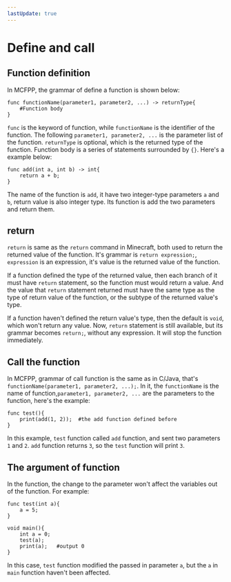 ```yaml
---
lastUpdate: true
---
```


# Define and call

## Function definition

In MCFPP, the grammar of define a function is shown below:

```mcfpp
func functionName(parameter1, parameter2, ...) -> returnType{
    #Function body
}
```

`func` is the keyword of function, while `functionName` is the identifier of the function. The following `parameter1, parameter2, ...` is the parameter list of the function. `returnType` is optional, which is the returned type of the function. Function body is a series of statements surrounded by `{}`. Here's a example below:

```mcfpp
func add(int a, int b) -> int{
    return a + b;
}
```

The name of the function is `add`, it have two integer-type parameters `a` and `b`, return value is also integer type. Its function is add the two parameters and return them.

## return

`return` is same as the `return` command in Minecraft, both used to return the returned value of the function. It's grammar is `return expression;`, `expression` is an expression, it's value is the returned value of the function.

If a function defined the type of the returned value, then each branch of it must have `return` statement, so the function must would return a value. And the value that `return` statement returned must have the same type as the type of return value of the function, or the subtype of the returned value's type.

If a function haven't defined the return value's type, then the default is `void`, which won't return any value. Now, `return` statement is still available, but its grammar becomes `return;`, without any expression. It will stop the function immediately.

## Call the function

In MCFPP, grammar of call function is the same as in C/Java, that's `functionName(parameter1, parameter2, ...);`. In it, the `functionName` is the name of function,`parameter1, parameter2, ...` are the parameters to the function, here's the example:

```mcfpp
func test(){
    print(add(1, 2));  #the add function defined before 
}
```

In this example, `test` function called `add` function, and sent two parameters `1` and `2`. `add` function returns `3`, so the `test` function will print `3`.

## The argument of function

In the function, the change to the parameter won't affect the variables out of the function. For example:

```mcfpp
func test(int a){
    a = 5;
}

void main(){
    int a = 0;
    test(a);
    print(a);   #output 0
}
```

In this case, `test` function modified the passed in parameter `a`, but the `a` in `main` function haven't been affected.
